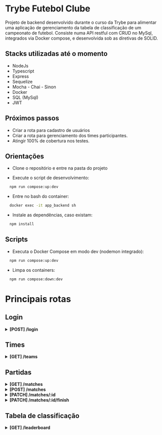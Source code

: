 # Trybe Futebol Clube

Projeto de backend desenvolvido durante o curso da Trybe para alimentar uma aplicação de gerenciamento da tabela de classificação de um campeonato de futebol. Consiste numa API restful com CRUD no MySql, integrados via Docker compose, e desenvolvida sob as diretivas de SOLID.

## Stacks utilizadas até o momento

- NodeJs
- Typescript
- Express
- Sequelize
- Mocha - Chai - Sinon
- Docker
- SQL (MySql)
- JWT


## Próximos passos

- Criar a rota para cadastro de usuários
- Criar a rota para gerenciamento dos times participantes.
- Atingir 100% de cobertura nos testes.


## Orientações

  - Clone o repositório e entre na pasta do projeto

  - Execute o script de desenvolvimento:
  ```sh
    npm run compose:up:dev
  ```

  - Entre no bash do container:
  ```sh
    docker exec -it app_backend sh
  ```

  - Instale as dependências, caso existam:
  ```sh
    npm install
  ```
  

 ## Scripts

  - Executa o Docker Compose em modo dev (nodemon integrado):
  ```sh
    npm run compose:up:dev
  ```

  - Limpa os containers:
  ```sh
    npm run compose:down:dev
  ```


# Principais rotas

## Login

<details close>
  <summary><strong>[POST] /login</strong></summary>

  - Efetua o login e recebe o token do usuário.
      - Dados devem estar no corpo da requisição, no formato Json:

    ```json
      {
        "email": "user@user.com",
        "password": "secret_user"
      }
    ```
</details>

## Times

<details close>
  <summary><strong>[GET] /teams</strong></summary>

  - Listar os times cadastrados
</details>

## Partidas

<details close>
  <summary><strong>[GET] /matches</strong></summary>

  - Listar as partidas cadastradas
</details>

<details close>
  <summary><strong>[POST] /matches</strong></summary>

  - Criar uma nova partida
    - Dados devem estar no corpo da requisição, no formato Json:

    ```json
      {
        "homeTeam": 16, // O valor deve ser o id do time
        "awayTeam": 8, // O valor deve ser o id do time
        "homeTeamGoals": 2,
        "awayTeamGoals": 2,
        "inProgress": true
      }
    ```
</details>

<details close>
  <summary><strong>[PATCH] /matches/:id</strong></summary>

  - Atualizar uma partida pelo seu id
  - Dados devem estar no corpo da requisição, no formato Json:

    ```json
      {
        "homeTeamGoals": 3,
        "awayTeamGoals": 1
      }
    ```
</details>

<details close>
  <summary><strong>[PATCH] /matches/:id/finish</strong></summary>

  - Finaliza uma partida a partir de seu id.
</details>

## Tabela de classificação

<details close>
  <summary><strong>[GET] /leaderboard</strong></summary>

  - Listar a classificação dos times. Os critérios são baseados nos pontos, número de vitórias, saldo de gols e gols a favor.
</details>


